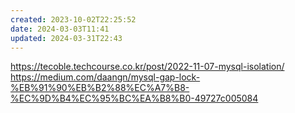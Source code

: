 ```yaml
---
created: 2023-10-02T22:25:52
date: 2024-03-03T11:41
updated: 2024-03-31T22:43
---
```

https://tecoble.techcourse.co.kr/post/2022-11-07-mysql-isolation/
https://medium.com/daangn/mysql-gap-lock-%EB%91%90%EB%B2%88%EC%A7%B8-%EC%9D%B4%EC%95%BC%EA%B8%B0-49727c005084